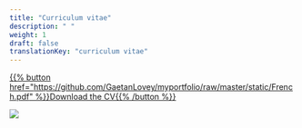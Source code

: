 ```yaml
---
title: "Curriculum vitae"
description: " "
weight: 1
draft: false
translationKey: "curriculum vitae"
---
```


[{{% button href="https://github.com/GaetanLovey/myportfolio/raw/master/static/French.pdf" %}}Download the CV{{% /button %}}](https://github.com/GaetanLovey/myportfolio/raw/master/static/English.pdf)

![](/English.png)
 
